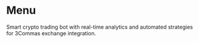# Menu
Smart crypto trading bot with real-time analytics and automated strategies for 3Commas exchange integration.
